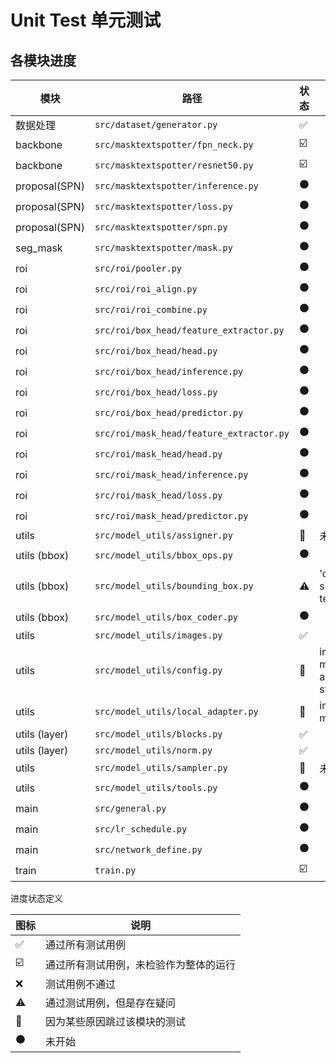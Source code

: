 # Unit Test 单元测试

## 各模块进度

| 模块          | 路径                                     | 状态                    | 描述                                                         |
| ------------- | ---------------------------------------- | ----------------------- | ------------------------------------------------------------ |
| 数据处理      | `src/dataset/generator.py`               | :white_check_mark:      |                                                              |
| backbone      | `src/masktextspotter/fpn_neck.py`        | :ballot_box_with_check: |                                                              |
| backbone      | `src/masktextspotter/resnet50.py`        | :ballot_box_with_check: |                                                              |
| proposal(SPN) | `src/masktextspotter/inference.py`       | :black_circle:          |                                                              |
| proposal(SPN) | `src/masktextspotter/loss.py`            | :black_circle:          |                                                              |
| proposal(SPN) | `src/masktextspotter/spn.py`             | :black_circle:          |                                                              |
| seg_mask      | `src/masktextspotter/mask.py`            | :black_circle:          |                                                              |
| roi           | `src/roi/pooler.py`                      | :black_circle:          |                                                              |
| roi           | `src/roi/roi_align.py`                   | :black_circle:          |                                                              |
| roi           | `src/roi/roi_combine.py`                 | :black_circle:          |                                                              |
| roi           | `src/roi/box_head/feature_extractor.py`  | :black_circle:          |                                                              |
| roi           | `src/roi/box_head/head.py`               | :black_circle:          |                                                              |
| roi           | `src/roi/box_head/inference.py`          | :black_circle:          |                                                              |
| roi           | `src/roi/box_head/loss.py`               | :black_circle:          |                                                              |
| roi           | `src/roi/box_head/predictor.py`          | :black_circle:          |                                                              |
| roi           | `src/roi/mask_head/feature_extractor.py` | :black_circle:          |                                                              |
| roi           | `src/roi/mask_head/head.py`              | :black_circle:          |                                                              |
| roi           | `src/roi/mask_head/inference.py`         | :black_circle:          |                                                              |
| roi           | `src/roi/mask_head/loss.py`              | :black_circle:          |                                                              |
| roi           | `src/roi/mask_head/predictor.py`         | :black_circle:          |                                                              |
| utils         | `src/model_utils/assigner.py`            | :no_entry_sign:         | 未使用                                                       |
| utils (bbox)  | `src/model_utils/bbox_ops.py`            | :black_circle:          |                                                              |
| utils (bbox)  | `src/model_utils/bounding_box.py`        | :warning:               | 'crop' and 'rotate' should be tested after testing seg_mask  |
| utils (bbox)  | `src/model_utils/box_coder.py`           | :black_circle:          |                                                              |
| utils         | `src/model_utils/images.py`              | :white_check_mark:      |                                                              |
| utils         | `src/model_utils/config.py`              | :no_entry_sign:         | implemented from maskrcnn(mindspore)<br>and run in good status |
| utils         | `src/model_utils/local_adapter.py`       | :no_entry_sign:         | implemented from maskrcnn(mindspore)                         |
| utils (layer) | `src/model_utils/blocks.py`              | :white_check_mark:      |                                                              |
| utils (layer) | `src/model_utils/norm.py`                | :white_check_mark:      |                                                              |
| utils         | `src/model_utils/sampler.py`             | :no_entry_sign:         | 未使用                                                       |
| utils         | `src/model_utils/tools.py`               | :black_circle:          |                                                              |
| main          | `src/general.py`                         | :black_circle:          |                                                              |
| main          | `src/lr_schedule.py`                     | :black_circle:          |                                                              |
| main          | `src/network_define.py`                  | :black_circle:          |                                                              |
| train         | `train.py`                               | :ballot_box_with_check: |                                                              |

进度状态定义

| 图标                    | 说明                                   |
| ----------------------- | -------------------------------------- |
| :white_check_mark:      | 通过所有测试用例                       |
| :ballot_box_with_check: | 通过所有测试用例，未检验作为整体的运行 |
| :x:                     | 测试用例不通过                         |
| :warning:               | 通过测试用例，但是存在疑问             |
| :no_entry_sign:         | 因为某些原因跳过该模块的测试           |
| :black_circle:          | 未开始                                 |


